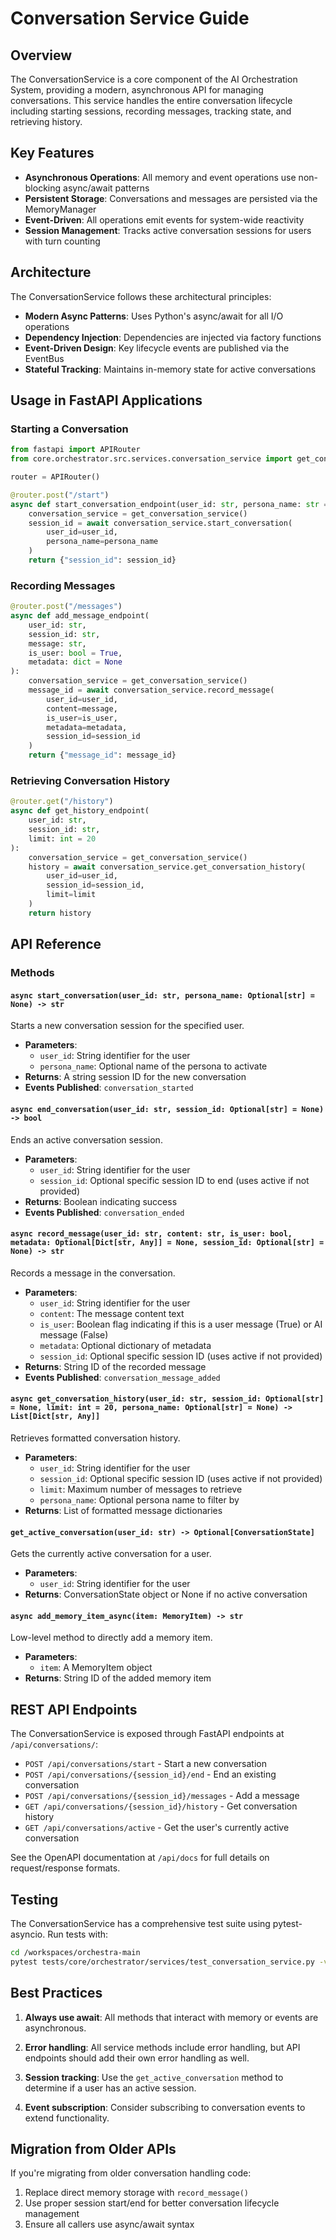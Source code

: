 # Conversation Service Guide

## Overview

The ConversationService is a core component of the AI Orchestration System, providing a modern, asynchronous API for managing conversations. This service handles the entire conversation lifecycle including starting sessions, recording messages, tracking state, and retrieving history.

## Key Features

- **Asynchronous Operations**: All memory and event operations use non-blocking async/await patterns
- **Persistent Storage**: Conversations and messages are persisted via the MemoryManager
- **Event-Driven**: All operations emit events for system-wide reactivity
- **Session Management**: Tracks active conversation sessions for users with turn counting

## Architecture

The ConversationService follows these architectural principles:

- **Modern Async Patterns**: Uses Python's async/await for all I/O operations
- **Dependency Injection**: Dependencies are injected via factory functions
- **Event-Driven Design**: Key lifecycle events are published via the EventBus
- **Stateful Tracking**: Maintains in-memory state for active conversations

## Usage in FastAPI Applications

### Starting a Conversation

```python
from fastapi import APIRouter
from core.orchestrator.src.services.conversation_service import get_conversation_service

router = APIRouter()

@router.post("/start")
async def start_conversation_endpoint(user_id: str, persona_name: str = None):
    conversation_service = get_conversation_service()
    session_id = await conversation_service.start_conversation(
        user_id=user_id,
        persona_name=persona_name
    )
    return {"session_id": session_id}
```

### Recording Messages

```python
@router.post("/messages")
async def add_message_endpoint(
    user_id: str, 
    session_id: str,
    message: str,
    is_user: bool = True,
    metadata: dict = None
):
    conversation_service = get_conversation_service()
    message_id = await conversation_service.record_message(
        user_id=user_id,
        content=message,
        is_user=is_user,
        metadata=metadata,
        session_id=session_id
    )
    return {"message_id": message_id}
```

### Retrieving Conversation History

```python
@router.get("/history")
async def get_history_endpoint(
    user_id: str, 
    session_id: str,
    limit: int = 20
):
    conversation_service = get_conversation_service()
    history = await conversation_service.get_conversation_history(
        user_id=user_id,
        session_id=session_id,
        limit=limit
    )
    return history
```

## API Reference

### Methods

#### `async start_conversation(user_id: str, persona_name: Optional[str] = None) -> str`

Starts a new conversation session for the specified user.

- **Parameters**:
  - `user_id`: String identifier for the user
  - `persona_name`: Optional name of the persona to activate
- **Returns**: A string session ID for the new conversation
- **Events Published**: `conversation_started`

#### `async end_conversation(user_id: str, session_id: Optional[str] = None) -> bool`

Ends an active conversation session.

- **Parameters**:
  - `user_id`: String identifier for the user
  - `session_id`: Optional specific session ID to end (uses active if not provided)
- **Returns**: Boolean indicating success
- **Events Published**: `conversation_ended`

#### `async record_message(user_id: str, content: str, is_user: bool, metadata: Optional[Dict[str, Any]] = None, session_id: Optional[str] = None) -> str`

Records a message in the conversation.

- **Parameters**:
  - `user_id`: String identifier for the user
  - `content`: The message content text
  - `is_user`: Boolean flag indicating if this is a user message (True) or AI message (False)
  - `metadata`: Optional dictionary of metadata
  - `session_id`: Optional specific session ID (uses active if not provided)
- **Returns**: String ID of the recorded message
- **Events Published**: `conversation_message_added`

#### `async get_conversation_history(user_id: str, session_id: Optional[str] = None, limit: int = 20, persona_name: Optional[str] = None) -> List[Dict[str, Any]]`

Retrieves formatted conversation history.

- **Parameters**:
  - `user_id`: String identifier for the user
  - `session_id`: Optional specific session ID (uses active if not provided)
  - `limit`: Maximum number of messages to retrieve
  - `persona_name`: Optional persona name to filter by
- **Returns**: List of formatted message dictionaries

#### `get_active_conversation(user_id: str) -> Optional[ConversationState]`

Gets the currently active conversation for a user.

- **Parameters**:
  - `user_id`: String identifier for the user
- **Returns**: ConversationState object or None if no active conversation

#### `async add_memory_item_async(item: MemoryItem) -> str`

Low-level method to directly add a memory item.

- **Parameters**:
  - `item`: A MemoryItem object
- **Returns**: String ID of the added memory item

## REST API Endpoints

The ConversationService is exposed through FastAPI endpoints at `/api/conversations/`:

- `POST /api/conversations/start` - Start a new conversation
- `POST /api/conversations/{session_id}/end` - End an existing conversation
- `POST /api/conversations/{session_id}/messages` - Add a message
- `GET /api/conversations/{session_id}/history` - Get conversation history
- `GET /api/conversations/active` - Get the user's currently active conversation

See the OpenAPI documentation at `/api/docs` for full details on request/response formats.

## Testing

The ConversationService has a comprehensive test suite using pytest-asyncio. Run tests with:

```bash
cd /workspaces/orchestra-main
pytest tests/core/orchestrator/services/test_conversation_service.py -v
```

## Best Practices

1. **Always use await**: All methods that interact with memory or events are asynchronous.

2. **Error handling**: All service methods include error handling, but API endpoints should add their own error handling as well.

3. **Session tracking**: Use the `get_active_conversation` method to determine if a user has an active session.

4. **Event subscription**: Consider subscribing to conversation events to extend functionality.

## Migration from Older APIs

If you're migrating from older conversation handling code:

1. Replace direct memory storage with `record_message()`
2. Use proper session start/end for better conversation lifecycle management
3. Ensure all callers use async/await syntax